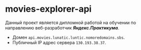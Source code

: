 # movies-explorer-api

Данный проект является дипломной работой на обучении по направлению веб-разработчик ***Яндекс.Практикума***.

* Домен `api.movies.lunatic.luntic.nomoredomains.sbs`.
* Публичный IP адрес сервера `130.193.38.37`.
